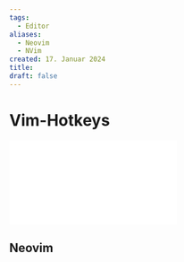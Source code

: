 ```yaml
---
tags:
  - Editor
aliases:
  - Neovim
  - NVim
created: 17. Januar 2024
title: 
draft: false
---
```



# Vim-Hotkeys

![vim-cheatsheet](../10_tools/pdf/vim-cheatsheet.pdf)

## Neovim

